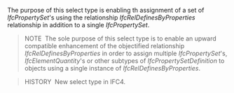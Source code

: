 The purpose of this select type is enabling th assignment of a set of _IfcPropertySet_'s using the relationship _IfcRelDefinesByProperties_ relationship in addition to a single _IfcPropertySet_.

> NOTE&nbsp; The sole purpose of this select type is to enable an upward compatible enhancement of the objectified relationship _IfcRelDefinesByProperties_ in order to assign multiple _IfcPropertySet_'s, _IfcElementQuantity_'s or other subtypes of _IfcPropertySetDefinition_ to objects using a single instance of _IfcRelDefinesByProperties_.

> HISTORY&nbsp; New select type in IFC4.